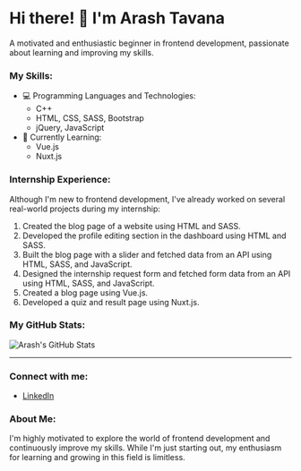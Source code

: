 # Hi there! 👋 I'm Arash Tavana

A motivated and enthusiastic beginner in frontend development, passionate about learning and improving my skills.

### My Skills:
- 💻 Programming Languages and Technologies: 
  - C++
  - HTML, CSS, SASS, Bootstrap
  - jQuery, JavaScript
- 🌱 Currently Learning: 
  - Vue.js
  - Nuxt.js

### Internship Experience:
Although I'm new to frontend development, I've already worked on several real-world projects during my internship:
1. Created the blog page of a website using HTML and SASS.
2. Developed the profile editing section in the dashboard using HTML and SASS.
3. Built the blog page with a slider and fetched data from an API using HTML, SASS, and JavaScript.
4. Designed the internship request form and fetched form data from an API using HTML, SASS, and JavaScript.
5. Created a blog page using Vue.js.
6. Developed a quiz and result page using Nuxt.js.

### My GitHub Stats:
![Arash's GitHub Stats](https://github-readme-stats.vercel.app/api?username=jigul9977&show_icons=true&theme=radical)

---

### Connect with me:
- [LinkedIn](https://www.linkedin.com/in/arashtavana/)


### About Me:
I'm highly motivated to explore the world of frontend development and continuously improve my skills. While I'm just starting out, my enthusiasm for learning and growing in this field is limitless.
